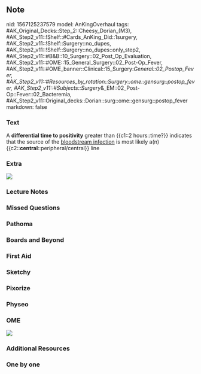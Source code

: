 ## Note
nid: 1567125237579
model: AnKingOverhaul
tags: #AK_Original_Decks::Step_2::Cheesy_Dorian_(M3), #AK_Step2_v11::!Shelf::#Cards_AnKing_Did::1surgery, #AK_Step2_v11::!Shelf::Surgery::no_dupes, #AK_Step2_v11::!Shelf::Surgery::no_dupes::only_step2, #AK_Step2_v11::#B&B::10_Surgery::02_Post_Op_Evaluation, #AK_Step2_v11::#OME::15_General_Surgery::02_Post-Op_Fever, #AK_Step2_v11::#OME_banner::Clinical::15_Surgery:_General::02_Postop_Fever, #AK_Step2_v11::#Resources_by_rotation::Surgery::ome::gensurg::postop_fever, #AK_Step2_v11::#Subjects::Surgery_&_EM::02_Post-Op::Fever::02_Bacteremia, #AK_Step2_v11::Original_decks::Dorian::surg::ome::gensurg::postop_fever
markdown: false

### Text
A <b>differential time to positivity</b> greater than {{c1::2
hours::time?}} indicates that the source of the <u>bloodstream
infection</u> is most likely a(n)
{{c2::<b>central</b>::peripheral/central}} line

### Extra
<img src="paste-284846526038017.jpg">

### Lecture Notes


### Missed Questions


### Pathoma


### Boards and Beyond


### First Aid


### Sketchy


### Pixorize


### Physeo


### OME
<div class="ome-widget">
  <a href=
  "https://onlinemeded.org/spa/surgery-general/postop-fever/acquire?ref=anki">
  <img src="_OME_AnkiFlashcards_Lesson_5.png"></a>
</div>

### Additional Resources


### One by one

